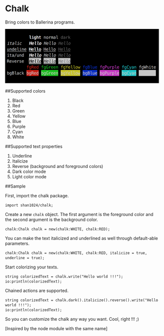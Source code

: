 # Chalk

Bring colors to Ballerina programs.

![chalk](resources/sample.png)

##Supported colors

1. Black
2. Red
3. Green
4. Yellow
5. Blue
6. Purple
7. Cyan
8. White

##Supported text properties

1. Underline
2. Italicize
3. Reverse (background and foreground colors)
4. Dark color mode
5. Light color mode

##Sample

First, import the chalk package.

```ballerina
import shan1024/chalk;
```

Create a new `chalk` object. The first argument is the foreground color and the second argument is the background color.

```ballerina
chalk:Chalk chalk = new(chalk:WHITE, chalk:RED);
```

You can make the text italicized and underlined as well through default-able parameters.

```ballerina
chalk:Chalk chalk = new(chalk:WHITE, chalk:RED, italicize = true, underline = true);
```

Start colorizing your texts.

```ballerina
string colorizedText = chalk.write("Hello world !!!");
io:println(colorizedText);

```

Chained actions are supported.

```ballerina
string colorizedText = chalk.dark().italicize().reverse().write("Hello world !!!");
io:println(colorizedText);

```

So you can customize the chalk any way you want. Cool, right !!! ;)


[Inspired by the node module with the same name]
